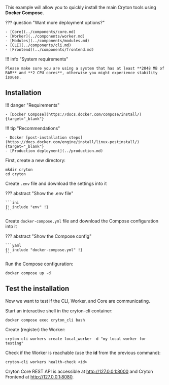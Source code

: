 This example will allow you to quickly install the main Cryton tools using **Docker Compose**. 

??? question "Want more deployment options?"

    - [Core](../components/core.md)
    - [Worker](../components/worker.md)
    - [Modules](../components/modules.md)
    - [CLI](../components/cli.md)
    - [Frontend](../components/frontend.md)

!!! info "System requirements"

    Please make sure you are using a system that has at least **2048 MB of RAM** and **2 CPU cores**, otherwise you might experience stability issues.

[//]: # (TODO: make a video)

## Installation

!!! danger "Requirements"

    - [Docker Compose](https://docs.docker.com/compose/install/){target="_blank"}

!!! tip "Recommendations"

    - Docker [post-installation steps](https://docs.docker.com/engine/install/linux-postinstall/){target="_blank"}
    - [Production deployment](../production.md)

First, create a new directory:
```shell
mkdir cryton
cd cryton
```

Create `.env` file and download the settings into it

[//]: # (=== "curl")

[//]: # ()
[//]: # (    ```shell)

[//]: # (    curl -o .env {{{ config.site_url }}}/getting-started/env)

[//]: # (    ```)

[//]: # ()
[//]: # (=== "wget")

[//]: # ()
[//]: # (    ```shell)

[//]: # (    wget -O .env {{{ config.site_url }}}/getting-started/env)

[//]: # (    ```)

??? abstract "Show the .env file"

    ```ini
    {! include "env" !}
    ```

Create `docker-compose.yml` file and download the Compose configuration into it

[//]: # (=== "curl")

[//]: # ()
[//]: # (    ```shell)

[//]: # (    curl -O {{{ config.site_url }}}/getting-started/docker-compose.yml)

[//]: # (    ```)

[//]: # ()
[//]: # (=== "wget")

[//]: # ()
[//]: # (    ```shell)

[//]: # (    wget {{{ config.site_url }}}/getting-started/docker-compose.yml)

[//]: # (    ```)

??? abstract "Show the Compose config"

    ```yaml
    {! include "docker-compose.yml" !}
    ```

Run the Compose configuration:
```shell
docker compose up -d
```

## Test the installation
Now we want to test if the CLI, Worker, and Core are communicating.

Start an interactive shell in the cryton-cli container:
```shell
docker compose exec cryton_cli bash
```

Create (register) the Worker:
```shell
cryton-cli workers create local_worker -d "my local worker for testing"
```

Check if the Worker is reachable (use the **id** from the previous command):
```shell
cryton-cli workers health-check <id>
```

Cryton Core REST API is accessible at http://127.0.0.1:8000 and Cryton Frontend at http://127.0.0.1:8080.
